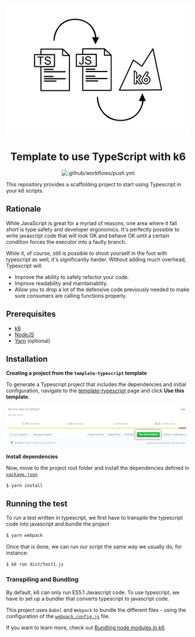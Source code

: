 <div align="center">
  
  ![banner](assets/ts-js-k6.png)

# Template to use TypeScript with k6

![.github/workflows/push.yml](https://github.com/k6io/template-typescript/workflows/.github/workflows/push.yml/badge.svg?branch=master)

</div>

This repository provides a scaffolding project to start using Typescript in your k6 scripts.

## Rationale

While JavaScript is great for a myriad of reasons, one area where it fall short is type safety and developer ergonomics. It's perfectly possible to write javascript code that will look OK and behave OK until a certain condition forces the executor into a faulty branch.

While it, of course, still is possible to shoot yourself in the foot with typescript as well, it's significantly harder. Without adding much overhead, Typescript will:

- Improve the ability to safely refactor your code.
- Improve readability and maintainablity.
- Allow you to drop a lot of the defensive code previously needed to make sure consumers are calling functions properly.


## Prerequisites

- [k6](https://k6.io/docs/getting-started/installation)
- [NodeJS](https://nodejs.org/en/download/)
- [Yarn](https://yarnpkg.com/getting-started/install) (optional)

## Installation

**Creating a project from the `template-typescript` template**

To generate a Typescript project that includes the dependencies and initial configuration, navigate to the [template-typescript](https://github.com/k6io/template-typescript) page and click **Use this template**.

  ![](assets/use-this-template-button.png)


**Install dependencies**

Now, move to the project root folder and install the dependencies defined in [`package.json`](./package.json)

```bash
$ yarn install
```

## Running the test

To run a test written in typescript, we first have to transpile the typescript code into javascript and bundle the project

```bash
$ yarn webpack
```


Once that is done, we can run our script the same way we usually do, for instance:

```bash
$ k6 run dist/test1.js
```

### Transpiling and Bundling

By default, k6 can only run ES5.1 Javascript code. To use typescript, we have to set up a bundler that converts typescript to javascript code. 

This project uses `Babel` and `Webpack` to bundle the different files - using the configuration of the [`webpack.config.js`](./webpack.config.js) file.

If you want to learn more, check out [Bundling node modules in k6](https://k6.io/docs/using-k6/modules#bundling-node-modules).

